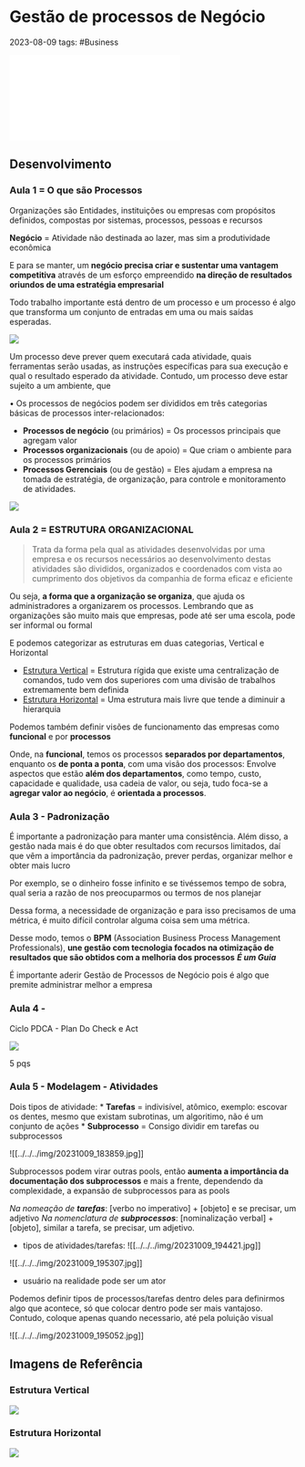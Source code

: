 # Gestão de processos de Negócio
2023-08-09
tags: #Business 


![mapa-processos](mapa-processos.md)

## Desenvolvimento

### Aula 1 = O que são Processos

Organizações são Entidades, instituições ou empresas com propósitos definidos, compostas por sistemas, processos, pessoas e recursos

**Negócio** = Atividade não destinada ao lazer, mas sim a produtividade econômica

E para se manter, um **negócio precisa criar e sustentar uma vantagem competitiva** através de um esforço empreendido **na direção de resultados oriundos de uma estratégia empresarial**

Todo trabalho importante está dentro de um processo e um processo é algo que transforma um conjunto de entradas em uma ou mais saídas esperadas.

![](../../../img/Pasted%20image%2020230924172946.png)

Um processo deve prever quem executará cada atividade, quais ferramentas serão usadas, as instruções específicas para sua execução e qual o resultado esperado da atividade. Contudo, um processo deve estar sujeito a um ambiente, que 

• Os processos de negócios podem ser divididos em três categorias básicas de processos inter-relacionados:
*  **Processos de negócio** (ou primários) =  Os processos principais que agregam valor
*  **Processos organizacionais** (ou de apoio) = Que criam o ambiente para os processos primários
*  **Processos Gerenciais** (ou de gestão) = Eles ajudam a empresa na tomada de estratégia, de organização, para controle e monitoramento de atividades.

![](../../../img/Pasted%20image%2020230924173853.png)

### Aula 2 = ESTRUTURA ORGANIZACIONAL

> Trata da forma pela qual as atividades desenvolvidas por uma empresa e os recursos necessários ao desenvolvimento destas atividades são divididos, organizados e coordenados com vista ao cumprimento dos objetivos da companhia de forma eficaz e eficiente

Ou seja, **a forma que a organização se organiza**, que ajuda os administradores a organizarem os processos. Lembrando que as organizações são muito mais que empresas, pode até ser uma escola, pode ser informal ou formal

E podemos categorizar as estruturas em duas categorias, Vertical e Horizontal

* [Estrutura Vertical](#Estrutura%20Vertical) = Estrutura rígida que existe uma centralização de comandos, tudo vem dos superiores com uma divisão de trabalhos extremamente bem definida
* [Estrutura Horizontal](#Estrutura%20Horizontal) = Uma estrutura mais livre que tende a diminuir a hierarquia

Podemos também definir visões de funcionamento das empresas como **funcional** e por **processos**

Onde, na **funcional**, temos os processos **separados por departamentos**, enquanto os **de ponta a ponta**, com uma visão dos processos: Envolve aspectos que estão **além dos departamentos**, como tempo, custo, capacidade e qualidade, usa cadeia de valor, ou seja, tudo foca-se a **agregar valor ao negócio**, é **orientada a processos**.

### Aula 3 - Padronização

É importante a padronização para manter uma consistência. Além disso, a gestão nada mais é do que obter resultados com recursos limitados, daí que vêm a importância da padronização, prever perdas, organizar melhor e obter mais lucro

Por exemplo, se o dinheiro fosse infinito e se tivéssemos tempo de sobra, qual seria a razão de nos preocuparmos ou termos de nos planejar

 Dessa forma, a necessidade de organização e para isso precisamos de uma métrica, é muito difícil controlar alguma coisa sem uma métrica.

Desse modo, temos o **BPM** (Association Business Process Management Professionals), **une gestão com tecnologia focados na otimização de resultados que são obtidos com a melhoria dos processos** ***É um Guia***

É importante aderir Gestão de Processos de Negócio pois é algo que premite administrar melhor a empresa

### Aula 4 - 

Ciclo PDCA - Plan Do Check e Act

![](../../../img/Pasted%20image%2020230925121309.png)

5 pqs


### Aula 5 - Modelagem - Atividades

Dois tipos de atividade: 
     * **Tarefas** = indivisível, atômico, exemplo: escovar os dentes, mesmo que existam subrotinas, um algoritimo, não é um conjunto de ações
     * **Subprocesso** = Consigo dividir em tarefas ou subprocessos

![[../../../img/20231009_183859.jpg]]

Subprocessos podem virar outras pools, então **aumenta a importância da documentação dos subprocessos** e mais a frente, dependendo da complexidade, a expansão de subprocessos para as pools

*Na nomeação de **tarefas***: [verbo no imperativo] + [objeto] e se precisar, um adjetivo
*Na nomenclatura de **subprocessos***: [nominalização verbal] + [objeto], similar a tarefa, se precisar, um adjetivo.

* tipos de atividades/tarefas:
![[../../../img/20231009_194421.jpg]]

![[../../../img/20231009_195307.jpg]]
* usuário na realidade pode ser um ator

Podemos definir tipos de processos/tarefas dentro deles para definirmos algo que acontece, só que colocar dentro pode ser mais vantajoso. Contudo, coloque apenas quando necessario, até pela poluição visual

![[../../../img/20231009_195052.jpg]]



## Imagens de Referência

### Estrutura Vertical
![](../../../img/Pasted%20image%2020230924174617.png)

### Estrutura Horizontal
![](../../../img/Pasted%20image%2020230924175013.png)



